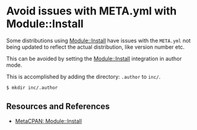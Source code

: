 # Avoid issues with META.yml with Module::Install

Some distributions using [Module::Install][MODULEINSTALL] have issues with the `META.yml` not being updated to reflect the actual distribution, like version number etc.

This can be avoided by setting the [Module::Install][MODULEINSTALL] integration in author mode.

This is accomplished by adding the directory: `.author` to `inc/`.

```bash
$ mkdir inc/.author
```

## Resources and References

- [MetaCPAN: Module::Install][MODULEINSTALL]

[MODULEINSTALL]: https://metacpan.org/pod/distribution/Module-Install/lib/Module/Install.pod
